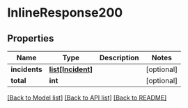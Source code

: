 # InlineResponse200

## Properties
Name | Type | Description | Notes
------------ | ------------- | ------------- | -------------
**incidents** | [**list[Incident]**](Incident.md) |  | [optional] 
**total** | **int** |  | [optional] 

[[Back to Model list]](README.md#documentation-for-models) [[Back to API list]](../README.md#documentation-for-api-endpoints) [[Back to README]](../README.md)


